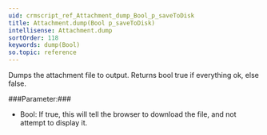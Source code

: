 ```yaml
---
uid: crmscript_ref_Attachment_dump_Bool_p_saveToDisk
title: Attachment.dump(Bool p_saveToDisk)
intellisense: Attachment.dump
sortOrder: 118
keywords: dump(Bool)
so.topic: reference
---
```


Dumps the attachment file to output. Returns bool true if everything ok, else false.



###Parameter:###


 - Bool: If true, this will tell the browser to download the file, and not attempt to display it.


